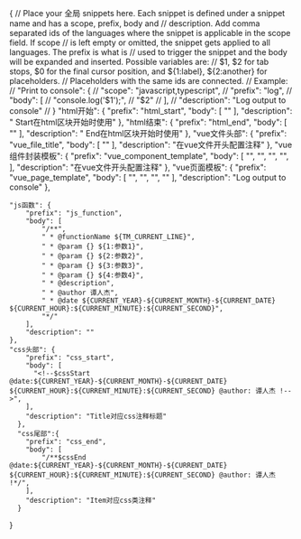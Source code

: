 {
	// Place your 全局 snippets here. Each snippet is defined under a snippet name and has a scope, prefix, body and 
	// description. Add comma separated ids of the languages where the snippet is applicable in the scope field. If scope 
	// is left empty or omitted, the snippet gets applied to all languages. The prefix is what is 
	// used to trigger the snippet and the body will be expanded and inserted. Possible variables are: 
	// $1, $2 for tab stops, $0 for the final cursor position, and ${1:label}, ${2:another} for placeholders. 
	// Placeholders with the same ids are connected.
	// Example:
	// "Print to console": {
	// 	"scope": "javascript,typescript",
	// 	"prefix": "log",
	// 	"body": [
	// 		"console.log('$1');",
	// 		"$2"
	// 	],
	// 	"description": "Log output to console"
	// }
	"html开始": {
		"prefix": "html_start",
		"body": [
			"<!-- $0start @date:${CURRENT_YEAR}-${CURRENT_MONTH}-${CURRENT_DATE} ${CURRENT_HOUR}:${CURRENT_MINUTE}:${CURRENT_SECOND} @author: 谭人杰 !-->"
		],
		"description": " Start在html区块开始时使用"
	},
	"html结束": {
		"prefix": "html_end",
		"body": [
			"<!-- $0end @date:${CURRENT_YEAR}-${CURRENT_MONTH}-${CURRENT_DATE} ${CURRENT_HOUR}:${CURRENT_MINUTE}:${CURRENT_SECOND} @author: 谭人杰 !-->"
		],
		"description": " End在html区块开始时使用"
	},
	"vue文件头部": {
		"prefix": "vue_file_title",
		"body": [
			"<!-- ",
			" * @description: ",
			" * @fileName: ${TM_FILENAME} ",
			" * @author: 谭人杰 ",
			" * @date: ${CURRENT_YEAR}-${CURRENT_MONTH}-${CURRENT_DATE} ${CURRENT_HOUR}:${CURRENT_MINUTE}:${CURRENT_SECOND}",
			" * @后台人员: $1 ",
			"!-->"
		],
		"description": "在vue文件开头配置注释"
	},
	"vue组件封装模板": {
		"prefix": "vue_component_template",
		"body": [
			"<template>",
			"",
			"</template>",
			"",
			"<script>",
			"",
			"export default {",
			"name: ${TM_FILENAME_BASE},",
			"props: {",
			"test: {",
			"type: String,",
			"required: true",
			"},",
			"},",
			"data() {",
			"return {};",
			"},",
			"mounted() {",
			"",
			"},",
			"watch: {},",
			"computed: {",
			"",
			"},",
			"methods: {",
			"",
			"},",
			"}",
			"</script>",
			"<style scoped>",
			"</style>",
		],
		"description": "在vue文件开头配置注释"
	},
	"vue页面模板": {
		"prefix": "vue_page_template",
		"body": [
			"<!-- ",
			" * @description: ",
			" * @fileName: ${TM_FILENAME} ",
			" * @author: 谭人杰 ",
			" * @date: ${CURRENT_YEAR}-${CURRENT_MONTH}-${CURRENT_DATE} ${CURRENT_HOUR}:${CURRENT_MINUTE}:${CURRENT_SECOND}",
			" * @后台人员: $1 ",
			"!-->",
			"<template>",
			"<div class=''>",
			"<el-dialog v-el-drag-dialog :visible.sync='dialog_cof.visible' :title='dialog_cof.title'",
			":destroy-on-close='dialog_cof.destroy' :close-on-click-modal='dialog_cof.modal'>",
			"</el-dialog>",
			"</div>",
			"</template>",
			"<script>",
			"import Pagination from '@/components/Pagination'",
			"import waves from '@/directive/waves'",
			"import permission from '@/directive/permission'",
			"import elDragDialog from '@/directive/el-drag-dialog'",
			"import { valid_error_msg } from '@/utils/valid-error-msg'",
			"import { } from '@/utils/validate'",
			"export default {",
			"name: '${TM_FILENAME_BASE}',",
			"components: { Pagination },",
			"directives: { waves, permission, elDragDialog },",
			"data() {",
			"return {",
			"dialog_cof: {",
			"visible: false,",
			"title: '新增',",
			"escape: false,",
			"destroy: true,",
			"modal: false",
			"}",
			"};",
			"},",
			"methods: {",
			"},",
			"mounted() {",
			"},",
			"}",
			"</script>",
			"<style lang='scss' scoped>",
			"</style>"
		],
		"description": "Log output to console"
	},

	"js函数": {
		"prefix": "js_function",
		"body": [
			"/**",
			" * @functionName ${TM_CURRENT_LINE}",
			" * @param {} ${1:参数1}",
			" * @param {} ${2:参数2}",
			" * @param {} ${3:参数3}",
			" * @param {} ${4:参数4}",
			" * @description",
			" * @author 谭人杰",
			" * @date ${CURRENT_YEAR}-${CURRENT_MONTH}-${CURRENT_DATE} ${CURRENT_HOUR}:${CURRENT_MINUTE}:${CURRENT_SECOND}",
			"*/"
		],
		"description": ""
	},
	"css头部": {
		"prefix": "css_start",
		"body": [
		  "<!--$cssStart @date:${CURRENT_YEAR}-${CURRENT_MONTH}-${CURRENT_DATE} ${CURRENT_HOUR}:${CURRENT_MINUTE}:${CURRENT_SECOND} @author: 谭人杰 !-->",
		],
		"description": "Title对应css注释标题"
	  },
	  "css尾部":{
		"prefix": "css_end",
		"body": [
			"/**$cssEnd @date:${CURRENT_YEAR}-${CURRENT_MONTH}-${CURRENT_DATE} ${CURRENT_HOUR}:${CURRENT_MINUTE}:${CURRENT_SECOND} @author: 谭人杰 !*/",
		],
		"description": "Item对应css类注释"
	  }
}